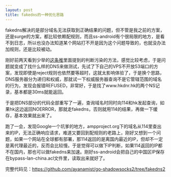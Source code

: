 ```yaml
---
layout: post
title: fakedns的一种优化思路
---
```


fakedns解决的是部分域名无法获取到正确结果的问题，但不管是我之前的方案，还是surge的方案，都比较依赖配规则，而且ss-android有个很局限的地方，是看不到日志，所以也没办法知道某个网站打不开是因为这个问题导致的，也就没办法加规则，还是比较被动。

刚好前两天看到少举的[这条推](https://twitter.com/chenshaoju/status/909633813940023296)里面提到的判断污染的方法，感觉比较考虑，于是问题就变成了找什么样的DNS来做测试，先试了下自己的VPS不开放53端口的方案，发现即使是reject规则也依然要等超时，这就太影响体验了，于是换个思路，DNS服务器分为递归和权威，那就试一下权威服务器查询不是它管辖范围的域名的行为，发现会报错REFUSED，非常好，于是找了www.hkdnr.hk的两个NS记录，基本都是30ms就能返回。

于是把DNS部分的代码全部重写了一遍，查询域名时同时向114和hk发起查询，如果hk这边返回NOERROR，那就走fakedns，否则就用114的结果，再做一下缓存，基本效果就出来了。

跑了一会，发现Google一个坑爹的地方，ampproject.org下的域名从114里查出来的IP，无法正确响应请求，难道又要回到配规则的老路上，刚好又想到一个问题，如果一个网站在全球都有部署，那114返回的是离国内最近的IP，但却不一定是离代理最近的，反而会比较慢。于是觉得可以做下IP判断，如果114返回的IP都不在国内，那也可以做fakedns来加速。刚好ss-android会把自己的中国区IP保存在bypass-lan-china.acl文件里，读取出来就好了。

完整代码见：https://github.com/ayanamist/go-shadowsocks2/tree/fakedns2
